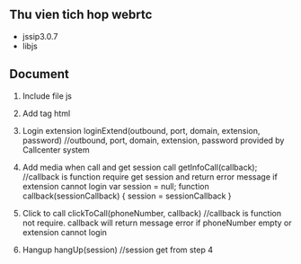 ## Thu vien tich hop webrtc
- jssip3.0.7
- libjs

## Document
1. Include file js
	<script type="text/javascript" src="jssip-3.0.7.min.js"></script>
	<script type="text/javascript" src="libcall.js"></script>
	
2. Add tag html
	<audio id="audio_callcenter" autoplay="autoplay" loop></audio>
	
3. Login extension
	loginExtend(outbound, port, domain, extension, password) //outbound, port, domain, extension, password provided by Callcenter system
	
4. Add media when call and get session call
	getInfoCall(callback); //callback is function require get session and return error message if extension cannot login
	var session = null;
	function callback(sessionCallback)
	{
		session = sessionCallback
	}
	
5. Click to call
	clickToCall(phoneNumber, callback) //callback is function not require. callback will return message error if phoneNumber empty or extension cannot login
	
6. Hangup
	hangUp(session) //session get from step 4